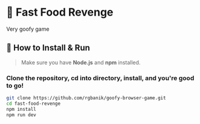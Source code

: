 # 🍔 Fast Food Revenge
Very goofy game
## 🚀 How to Install & Run

> Make sure you have **Node.js** and **npm** installed.

### Clone the repository, cd into directory, install, and you're good to go!
```bash
git clone https://github.com/rgbanik/goofy-browser-game.git
cd fast-food-revenge
npm install
npm run dev
```

